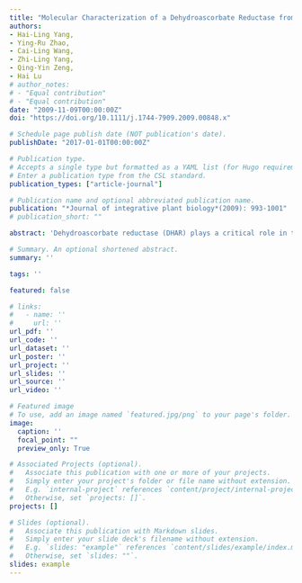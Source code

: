 ```yaml
---
title: "Molecular Characterization of a Dehydroascorbate Reductase from Pinus Bungeana"
authors:
- Hai-Ling Yang,
- Ying-Ru Zhao,
- Cai-Ling Wang,
- Zhi-Ling Yang,
- Qing-Yin Zeng,
- Hai Lu
# author_notes:
# - "Equal contribution"
# - "Equal contribution"
date: "2009-11-09T00:00:00Z"
doi: "https://doi.org/10.1111/j.1744-7909.2009.00848.x" 

# Schedule page publish date (NOT publication's date).
publishDate: "2017-01-01T00:00:00Z"

# Publication type.
# Accepts a single type but formatted as a YAML list (for Hugo requirements).
# Enter a publication type from the CSL standard.
publication_types: ["article-journal"]

# Publication name and optional abbreviated publication name.
publication: "*Journal of integrative plant biology*(2009): 993-1001"
# publication_short: ""

abstract: 'Dehydroascorbate reductase (DHAR) plays a critical role in the ascorbate-glutathione recycling reaction for most higher plants. To date, studies on DHAR in higher plants have focused largely on Arabidopsis and agricultural plants, and there is virtually no information on the molecular characteristics of DHAR in gymnosperms. The present study reports the cloning and characteristics of a DHAR (PbDHAR) from a pine, Pinus bungeana Zucc. ex Endl. The PbDHAR gene encodes a protein of 215 amino acid residues with a calculated molecular mass of 24.26 kDa. The predicted 3-D structure of PbDHAR showed a typical glutathione S-transferase fold. Reverse transcription-polymerase chain reaction revealed that the PbDHAR was a constitutive expression gene in P. bungeana. The expression level of PbDHAR mRNA in P. bungeana seedlings did not show significant change under high temperature stress. The recombinant PbDHAR was overexpressed in Escherichia coli following purification with affinity chromatography. The recombinant PbDHAR exhibited enzymatic activity (19.84 mu mol/min per mg) and high affinity (a K-m of 0.08 mM) towards the substrates dehydroascorbate (DHA). Moreover, the recombinant PbDHAR was a thermostable enzyme, and retained 77% of its initial activity at 55 degrees C. The present study is the first to provide a detailed molecular characterization of the DHAR in P. bungeana.'

# Summary. An optional shortened abstract.
summary: ''

tags: ''

featured: false

# links:
#   - name: ''
#     url: ''
url_pdf: ''
url_code: ''
url_dataset: ''
url_poster: ''
url_project: ''
url_slides: ''
url_source: ''
url_video: ''

# Featured image
# To use, add an image named `featured.jpg/png` to your page's folder. 
image:
  caption: ''
  focal_point: ""
  preview_only: True

# Associated Projects (optional).
#   Associate this publication with one or more of your projects.
#   Simply enter your project's folder or file name without extension.
#   E.g. `internal-project` references `content/project/internal-project/index.md`.
#   Otherwise, set `projects: []`.
projects: []

# Slides (optional).
#   Associate this publication with Markdown slides.
#   Simply enter your slide deck's filename without extension.
#   E.g. `slides: "example"` references `content/slides/example/index.md`.
#   Otherwise, set `slides: ""`.
slides: example
---
```



